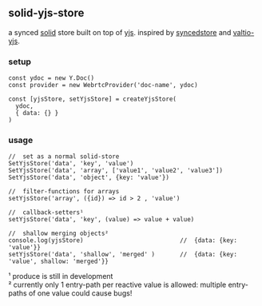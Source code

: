 ## solid-yjs-store

a synced [solid](https://github.com/solidjs/solid) store built on top of [yjs](https://github.com/yjs/yjs).
inspired by [syncedstore](https://syncedstore.org/) and [valtio-yjs](https://github.com/dai-shi/valtio-yjs).

### setup
```
const ydoc = new Y.Doc()
const provider = new WebrtcProvider('doc-name', ydoc)

const [yjsStore, setYjsStore] = createYjsStore(
  ydoc,
  { data: {} }
)
```
### usage

```
//  set as a normal solid-store
SetYjsStore('data', 'key', 'value')
SetYjsStore('data', 'array', ['value1', 'value2', 'value3'])
SetYjsStore('data', 'object', {key: 'value'})

//  filter-functions for arrays
setYjsStore('array', ({id}) => id > 2 , 'value')

//  callback-setters¹
setYjsStore('data', 'key', (value) => value + value)

//  shallow merging objects²
console.log(yjsStore)                           //  {data: {key: 'value'}}
setYjsStore('data', 'shallow', 'merged' )       //  {data: {key: 'value', shallow: 'merged'}}
```

¹ produce is still in development <br/>
² currently only 1 entry-path per reactive value is allowed: multiple entry-paths of one value could cause bugs!

